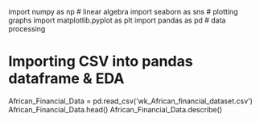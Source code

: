 import numpy as np # linear algebra
import seaborn as sns # plotting graphs
import matplotlib.pyplot as plt 
import pandas as pd # data processing
# Importing CSV into pandas dataframe & EDA
African_Financial_Data = pd.read_csv('wk_African_financial_dataset.csv')
African_Financial_Data.head()
African_Financial_Data.describe()
